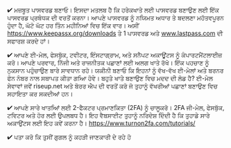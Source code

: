 

✔ ਮਜ਼ਬੂਤ ਪਾਸਵਰਡ ਬਣਾਓ। ਇਸਦਾ ਮਤਲਬ ਹੈ ਕਿ ਹਰੇਕਖਾਤੇ ਲਈ ਪਾਸਵਰਡ ਬਣਾਉਣ ਲਈ ਇੱਕ ਪਾਸਵਰਡ ਪ੍ਰਬੰਧਕ ਦੀ ਵਰਤੋਂ ਕਰਨਾ। ਆਪਣੇ ਪਾਸਵਰਡ ਨੂੰ ਨਯਿਮਤ ਅਧਾਰ ਤੇ ਬਦਲਣਾ ਮਹੱਤਵਪੂਰਨ ਹੁੰਦਾ ਹੈ, ਘੱਟੋ ਘੱਟ ਹਰ ਤਿੰਨ ਮਹੀਨਿਆਂ ਵਿਚ ਇੱਕ ਵਾਰ। ਅਸੀਂ https://www.keepassx.org/downloads ਤੇ 1 ਪਾਸਵਰਡ ਅਤੇ www.lastpass.com ਦੀ ਸਫਾਰਸ਼ ਕਰਦੇ ਹਾਂ।  

✔ ਆਪਣੇ ਈ-ਮੇਲ, ਫੇਸਬੁੱਕ, ਟਵੀਟਰ, ਇੰਸਟਾਗ੍ਰਾਮ, ਅਤੇ ਸਨੈਪਟ ਅਕਾਊਂਟਸ ਨੂੰ ਕੰਪਾਰਟਮੈਂਟਲਾਈਜ਼ ਕਰੋ। ਆਪਣੇ ਪਰਵਾਰ, ਨਿੱਜੀ ਅਤੇ ਰਾਜਨੀਤਕ ਪਛਾਣਾਂ ਲਈ ਅਲਗ ਖਾਤੇ ਰੱਖੋ। ਇੱਕ ਪਹਚਾਣ ਨੂੰ ਨੁਕਸਾਨ ਪਹੁੰਚਾਉਣ ਬਾਰੇ ਸਾਵਧਾਨ ਰਹੋ। ਯਕੀਨੀ ਬਣਾਓ ਕਿ ਇਹਨਾਂ ਨੂੰ ਵੱਖ-ਵੱਖ ਈ-ਮੇਲਾਂ ਅਤੇ ਬਰਨਰ ਫੋਨ ਨੰਬਰ ਨਾਲ ਸਥਾਪਤ ਕੀਤਾ ਗਆਿ ਹੋਵੇ। ਬਹੁਤੇ ਖਾਤੇ ਬਣਾਉਣ ਵਿਚ ਮਦਦ ਦੀ ਲੋਡ ਹੈ? ਈ-ਮੇਲ ਸੇਵਾਵਾਂ ਜਵੇਂ riseup.net ਅਤੇ ਬੋਰਰ ਐਪ ਦੀ ਵਰਤੋਂ ਕਰੋ ਜੋ ਤੁਹਾਨੂੰ ਵੱਖਰੀਆਂ ਪਛਾਣਾਂ ਬਣਾਉਣ ਵਿਚ ਸਹਾਇਤਾ ਕਰ ਸਕਦੀਆਂ ਹਨ।  

✔ ਆਪਣੇ ਸਾਰੇ ਖਾਤਆਿਂ ਲਈ 2-ਫੈਕਟਰ ਪ੍ਰਮਾਣਕਿਤਾ (2FA) ਨੂੰ ਚਾਲੂਕਰੋ। 2FA ਜੀ-ਮੇਲ, ਫੇਸਬੁੱਕ, ਟਵਿਟਰ ਅਤੇ ਹੋਰ ਲਈ ਉਪਲਬਧ ਹੈ। ਇਹ ਵੈਬਸਾਈਟ ਤੁਹਾਨੂੰ ਨਰਿਦੇਸ਼ ਦਿੰਦੀ ਹੈ ਕਿ ਤੁਹਾਡੇ ਸਾਰੇ ਅਕਾਉਂਟਸ ਲਈ ਇਹ ਕਵੇਂ ਕਰਨਾ ਹੈ। https://www.turnon2fa.com/tutorials/

✔ ਪਤਾ ਕਰੋ ਕਿ ਤੁਸੀਂ ਗੁਗਲ ਨੂੰ ਕਹੜੀ ਜਾਣਕਾਰੀ ਦੇ ਰਹੇ ਹੋ
